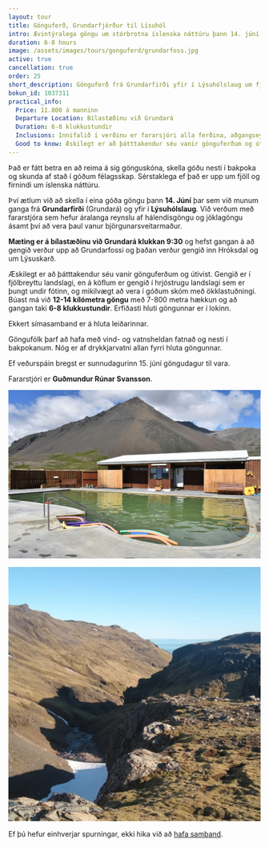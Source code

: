 ```yaml
---
layout: tour
title: Gönguferð, Grundarfjörður til Lísuhól
intro: Ævintýralega göngu um stórbrotna íslenska náttúru þann 14. júní
duration: 6-8 hours
image: /assets/images/tours/gonguferd/grundarfoss.jpg
active: true
cancellation: true
order: 25
short_description: Gönguferð frá Grundarfirði yfir í Lýsuhólslaug um fjölbreytt og krefjandi landslag með reyndum fararstjóra
bokun_id: 1037311
practical_info:
  Price: 11.800 á manninn 
  Departure Location: Bílastæðinu við Grundará
  Duration: 6-8 klukkustundir
  Inclusions: Innifalið í verðinu er fararsjóri alla ferðina, aðgangseyrir í laugina og grillaðar pylsur og meðlæti í göngulok ásamt akstri frá Lísuhól til Grundarfjarðar
  Good to know: Æskilegt er að þátttakendur séu vanir gönguferðum og útivist. Gengið er í fjölbreyttu landslagi, en á köflum er gengið í hrjóstrugu landslagi sem er þungt undir fótinn, og mikilvægt að vera í góðum skóm með ökklastuðningi. Búast má við 12-14 kílómetra göngu með 7-800 metra hækkun og að gangan taki 6-8 klukkustundir. Erfiðasti hluti göngunnar er í lokinn.
---
```



Það er fátt betra en að reima á sig gönguskóna, skella góðu nesti í bakpoka og skunda af stað í góðum félagsskap.  Sérstaklega ef það er upp um fjöll og firnindi um íslenska náttúru. 

Því ætlum við að skella í eina góða göngu þann **14. Júní** þar sem við munum ganga frá **Grundarfirði** (Grundará) og yfir í **Lýsuhólslaug**.  Við verðum með fararstjóra sem hefur áralanga reynslu af hálendisgöngu og jöklagöngu ásamt því að vera þaul vanur björgunarsveitarmaður.  

**Mæting er á bílastæðinu við Grundará klukkan 9:30** og hefst gangan á að gengið verður upp að Grundarfossi og þaðan verður gengið inn Hróksdal og um Lýsuskarð.

Æskilegt er að þátttakendur séu vanir gönguferðum og útivist. Gengið er í fjölbreyttu landslagi, en á köflum er gengið í hrjóstrugu landslagi sem er þungt undir fótinn, og mikilvægt að vera í góðum skóm með ökklastuðningi. Búast má við **12-14 kílómetra göngu** með 7-800 metra hækkun og að gangan taki **6-8 klukkustundir**. Erfiðasti hluti göngunnar er í lokinn.

Ekkert símasamband er á hluta leiðarinnar.

Göngufólk þarf að hafa með vind- og vatnsheldan fatnað og nesti í bakpokanum. Nóg er af drykkjarvatni allan fyrri hluta göngunnar.

Ef veðurspáin bregst er sunnudagurinn 15. júní göngudagur til vara.

Fararstjóri er **Guðmundur Rúnar Svansson**.

<span class="image fit"><img src="/assets/images/tours/gonguferd/sfn-pool.jpeg" alt="" /></span>

<span class="image fit"><img src="/assets/images/tours/gonguferd/sfn-walk.jpeg" alt="" /></span>

Ef þú hefur einhverjar spurningar, ekki hika við að [hafa samband](https://rutuferdir.is/#contact). 
